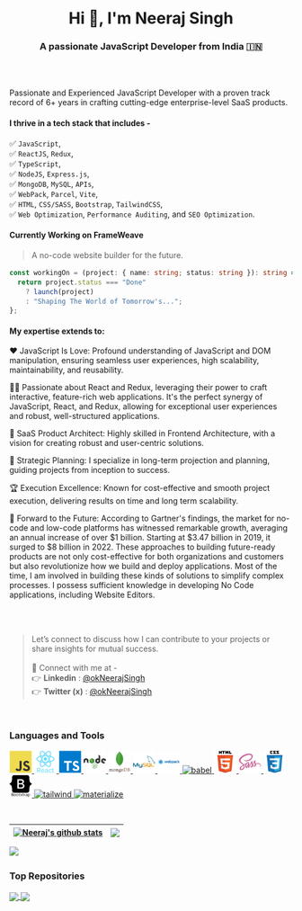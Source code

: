 
<h1 align="center">Hi 👋,  I'm Neeraj Singh</h1>
<h3 align="center">A passionate JavaScript Developer from India 🇮🇳 </h3>
<br><br>

Passionate and Experienced JavaScript Developer with a proven track record of 6+ years in crafting cutting-edge enterprise-level SaaS products.

#### I thrive in a tech stack that includes - 
✅ `JavaScript`, <br>
✅ `ReactJS`, `Redux`,  <br>
✅ `TypeScript`,  <br>
✅ `NodeJS`, `Express.js`, <br>
✅ `MongoDB`, `MySQL`, `APIs`,  <br>
✅ `WebPack`, `Parcel`, `Vite`,  <br>
✅ `HTML`, `CSS/SASS`, `Bootstrap`, `TailwindCSS`,  <br>
✅ `Web Optimization`, `Performance Auditing`, and `SEO Optimization`.  <br>

#### Currently Working on FrameWeave
> A no-code website builder for the future.
```typescript
const workingOn = (project: { name: string; status: string }): string => {
  return project.status === "Done"
    ? launch(project)
    : "Shaping The World of Tomorrow's...";
};
```


#### My expertise extends to:

❤️ JavaScript Is Love: Profound understanding of JavaScript and DOM manipulation, ensuring seamless user experiences, high scalability, maintainability, and reusability.

👨‍💻 Passionate about React and Redux, leveraging their power to craft interactive, feature-rich web applications. It's the perfect synergy of JavaScript, React, and Redux, allowing for exceptional user experiences and robust, well-structured applications.

🎯 SaaS Product Architect: Highly skilled in Frontend Architecture, with a vision for creating robust and user-centric solutions.

🔮 Strategic Planning: I specialize in long-term projection and planning, guiding projects from inception to success.

🏆 Execution Excellence: Known for cost-effective and smooth project execution, delivering results on time and long term scalability.

🚀 Forward to the Future: According to Gartner's findings, the market for no-code and low-code platforms has witnessed remarkable growth, averaging an annual increase of over $1 billion. Starting at $3.47 billion in 2019, it surged to $8 billion in 2022. These approaches to building future-ready products are not only cost-effective for both organizations and customers but also revolutionize how we build and deploy applications. Most of the time, I am involved in building these kinds of solutions to simplify complex processes. I possess sufficient knowledge in developing No Code applications, including Website Editors.


<br> <br>
> Let’s connect to discuss how I can contribute to your projects or share insights for mutual success.<br><br>
> 🛜 Connect with me at - <br>
> 👉 **Linkedin** : <a href="https://www.linkedin.com/in/okneerajsingh/" target="_blank">@okNeerajSingh</a><br>
> 👉 **Twitter (x)** : <a href="https://twitter.com/okneerajsingh/" target="_blank">@okNeerajSingh</a>
<br>

### Languages and Tools

<p align="left"> <a href="https://developer.mozilla.org/en-US/docs/Web/JavaScript" target="_blank" rel="noreferrer"> <img src="https://raw.githubusercontent.com/devicons/devicon/master/icons/javascript/javascript-original.svg" alt="javascript" width="40" height="40"/> </a> <a href="https://reactjs.org/" target="_blank" rel="noreferrer"> <img src="https://raw.githubusercontent.com/devicons/devicon/master/icons/react/react-original-wordmark.svg" alt="react" width="40" height="40"/> </a>  <a href="https://www.typescriptlang.org/" target="_blank" rel="noreferrer"> <img src="https://raw.githubusercontent.com/devicons/devicon/master/icons/typescript/typescript-original.svg" alt="typescript" width="40" height="40"/> </a> <a href="https://nodejs.org" target="_blank" rel="noreferrer"> <img src="https://raw.githubusercontent.com/devicons/devicon/master/icons/nodejs/nodejs-original-wordmark.svg" alt="nodejs" width="40" height="40"/> </a> <a href="https://www.mongodb.com/" target="_blank" rel="noreferrer"> <img src="https://raw.githubusercontent.com/devicons/devicon/master/icons/mongodb/mongodb-original-wordmark.svg" alt="mongodb" width="40" height="40"/> </a> <a href="https://www.mysql.com/" target="_blank" rel="noreferrer"> <img src="https://raw.githubusercontent.com/devicons/devicon/master/icons/mysql/mysql-original-wordmark.svg" alt="mysql" width="40" height="40"/> </a> <a href="https://webpack.js.org" target="_blank" rel="noreferrer"> <img src="https://raw.githubusercontent.com/devicons/devicon/d00d0969292a6569d45b06d3f350f463a0107b0d/icons/webpack/webpack-original-wordmark.svg" alt="webpack" width="40" height="40"/> </a> <a href="https://babeljs.io/" target="_blank" rel="noreferrer"> <img src="https://www.vectorlogo.zone/logos/babeljs/babeljs-icon.svg" alt="babel" width="40" height="40"/> </a> <a href="https://www.w3.org/html/" target="_blank" rel="noreferrer"> <img src="https://raw.githubusercontent.com/devicons/devicon/master/icons/html5/html5-original-wordmark.svg" alt="html5" width="40" height="40"/> </a> <a href="https://sass-lang.com" target="_blank" rel="noreferrer"> <img src="https://raw.githubusercontent.com/devicons/devicon/master/icons/sass/sass-original.svg" alt="sass" width="40" height="40"/> </a> <a href="https://www.w3schools.com/css/" target="_blank" rel="noreferrer"> <img src="https://raw.githubusercontent.com/devicons/devicon/master/icons/css3/css3-original-wordmark.svg" alt="css3" width="40" height="40"/> </a> <a href="https://getbootstrap.com" target="_blank" rel="noreferrer"> <img src="https://raw.githubusercontent.com/devicons/devicon/master/icons/bootstrap/bootstrap-plain-wordmark.svg" alt="bootstrap" width="40" height="40"/> </a> <a href="https://tailwindcss.com/" target="_blank" rel="noreferrer"> <img src="https://www.vectorlogo.zone/logos/tailwindcss/tailwindcss-icon.svg" alt="tailwind" width="40" height="40"/> </a> <a href="https://materializecss.com/" target="_blank" rel="noreferrer"> <img src="https://raw.githubusercontent.com/prplx/svg-logos/5585531d45d294869c4eaab4d7cf2e9c167710a9/svg/materialize.svg" alt="materialize" width="40" height="40"/> </a> 
</p>
<br>



| <a href="https://github.com/okNeeraj"><img align="center" src="https://github-readme-stats.vercel.app/api?username=okNeeraj&show_icons=true&include_all_commits=true&theme=buefy&hide_border=true" alt="Neeraj's github stats" /></a> | <a href="https://github.com/okneeraj"><img align="center" src="https://github-readme-stats.vercel.app/api/top-langs/?username=okneeraj&layout=compact&theme=buefy&hide_border=true" /></a> |
| ------------- | ------------- |

<img src="https://github-readme-streak-stats.herokuapp.com?user=okneeraj&border_radius=0&ring=1632EB&fire=1632EB&currStreakLabel=1632EB&hide_current_streak=true" width="824">

<!-- [![GitHub Streak](https://github-readme-streak-stats.herokuapp.com?user=okneeraj&border_radius=0&ring=1632EB&fire=1632EB&currStreakLabel=1632EB)](https://git.io/streak-stats) -->

### Top Repositories


<a href="https://github.com/okneeraj/netflix-gpt">
  <img align="center" src="https://github-readme-stats.vercel.app/api/pin/?username=okneeraj&repo=netflix-gpt&theme=buefy" />
</a>
<a href="https://github.com/okneeraj/namaste-react">
  <img align="center" src="https://github-readme-stats.vercel.app/api/pin/?username=okneeraj&repo=namaste-react&theme=buefy" />
</a>
